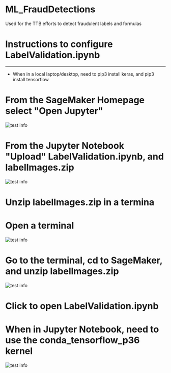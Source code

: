 # ML_FraudDetections
Used for the TTB efforts to detect fraudulent labels and formulas

# Instructions to configure LabelValidation.ipynb
***
* When in a local laptop/desktop, need to pip3 install keras, and pip3 install tensorflow

# From the SageMaker Homepage select "Open Jupyter"
![test info](images/SageMaker_Homepage.png)

# From the Jupyter Notebook "Upload" LabelValidation.ipynb, and labelImages.zip
![test info](images/Upload_Image.png)

# Unzip labelImages.zip in a termina
# Open a terminal
![test info](images/Get_To_Terminal.png)
# Go to the terminal, cd to SageMaker, and unzip labelImages.zip
![test info](images/Terminal_SageMaker.png)
# Click to open LabelValidation.ipynb
# When in  Jupyter Notebook, need to use the conda_tensorflow_p36 kernel 
![test info](images/Change_Kernel.png)

